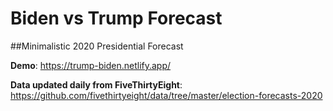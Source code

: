 # Biden vs Trump Forecast

##Minimalistic 2020 Presidential Forecast

**Demo**: https://trump-biden.netlify.app/

**Data updated daily from FiveThirtyEight**: https://github.com/fivethirtyeight/data/tree/master/election-forecasts-2020
